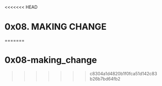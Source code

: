 <<<<<<< HEAD
# 0x08. MAKING CHANGE
=======
# 0x08-making_change
>>>>>>> c8304a1d4820b1f0fca51d142c83b26b7bd64fb2
